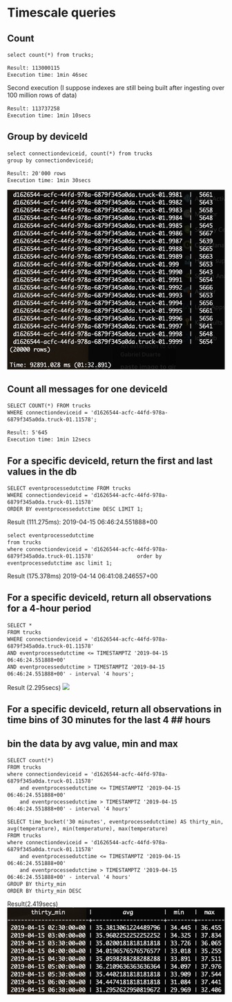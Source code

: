 # Timescale queries

## Count

```
select count(*) from trucks;
```

```
Result: 113000115
Execution time: 1min 46sec
```

Second execution (I suppose indexes are still being built after ingesting over 100 million rows of data)
```
Result: 113737258
Execution time: 1min 10secs
```

## Group by deviceId
```
select connectiondeviceid, count(*) from trucks                                                              group by connectiondeviceid;
```

```
Result: 20'000 rows
Execution time: 1min 30secs
```
![](../media/2019-04-22-10-15-37.png)

## Count all messages for one deviceId
```
SELECT COUNT(*) FROM trucks
WHERE connectiondeviceid = 'd1626544-acfc-44fd-978a-6879f345a0da.truck-01.11578';
```

```
Result: 5'645
Execution time: 1min 12secs
```

## For a specific deviceId, return the first and last values in the db
```
SELECT eventprocessedutctime FROM trucks 
WHERE connectiondeviceid = 'd1626544-acfc-44fd-978a-6879f345a0da.truck-01.11578'
ORDER BY eventprocessedutctime DESC LIMIT 1;
```

Result (111.275ms):
2019-04-15 06:46:24.551888+00

```
select eventprocessedutctime                                                                  from trucks                                                                                   where connectiondeviceid = 'd1626544-acfc-44fd-978a-6879f345a0da.truck-01.11578'              order by eventprocessedutctime asc limit 1;
```

Result (175.378ms)
2019-04-14 06:41:08.246557+00

## For a specific deviceId, return all observations for a 4-hour period
```
SELECT *
FROM trucks
WHERE connectiondeviceid = 'd1626544-acfc-44fd-978a-6879f345a0da.truck-01.11578'              
AND eventprocessedutctime <= TIMESTAMPTZ '2019-04-15 06:46:24.551888+00'
AND eventprocessedutctime > TIMESTAMPTZ '2019-04-15 06:46:24.551888+00' - interval '4 hours';
```

Result (2.295secs)
![](../media/##2019-04-22-10-52-55.png)

## For a specific deviceId, return all observations in time bins of 30 minutes for the last 4 ## hours
## bin the data by avg value, min and max

```
SELECT count(*)
FROM trucks
where connectiondeviceid = 'd1626544-acfc-44fd-978a-6879f345a0da.truck-01.11578'              
    and eventprocessedutctime <= TIMESTAMPTZ '2019-04-15 06:46:24.551888+00'
    and eventprocessedutctime > TIMESTAMPTZ '2019-04-15 06:46:24.551888+00' - interval '4 hours'
```

```
SELECT time_bucket('30 minutes', eventprocessedutctime) AS thirty_min, avg(temperature), min(temperature), max(temperature)
FROM trucks
where connectiondeviceid = 'd1626544-acfc-44fd-978a-6879f345a0da.truck-01.11578'              
    and eventprocessedutctime <= TIMESTAMPTZ '2019-04-15 06:46:24.551888+00'
    and eventprocessedutctime > TIMESTAMPTZ '2019-04-15 06:46:24.551888+00' - interval '4 hours'
GROUP BY thirty_min
ORDER BY thirty_min DESC
```

Result(2.419secs)
![](../media/2019-04-22-11-23-36.png)




